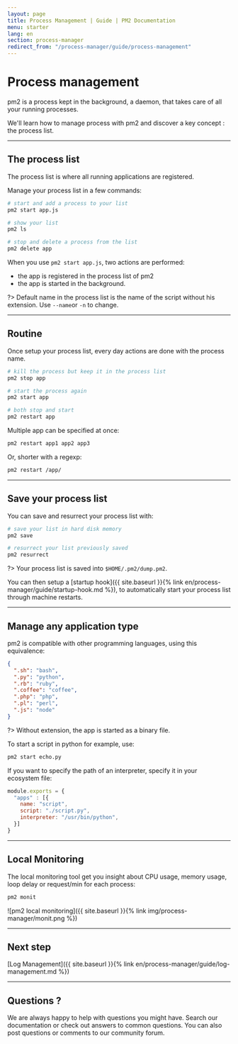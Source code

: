 ```yaml
---
layout: page
title: Process Management | Guide | PM2 Documentation
menu: starter
lang: en
section: process-manager
redirect_from: "/process-manager/guide/process-management"
---
```


# Process management

pm2 is a process kept in the background, a daemon, that takes care of all your running processes.

We'll learn how to manage process with pm2 and discover a key concept : the process list.

---

## The process list

The process list is where all running applications are registered.

Manage your process list in a few commands:

```bash
# start and add a process to your list
pm2 start app.js

# show your list
pm2 ls

# stop and delete a process from the list
pm2 delete app
```

When you use `pm2 start app.js`, two actions are performed:
- the app is registered in the process list of pm2
- the app is started in the background.

?> Default name in the process list is the name of the script without his extension. Use `--name`or `-n` to change.

---

## Routine

Once setup your process list, every day actions are done with the process name.

```bash
# kill the process but keep it in the process list
pm2 stop app

# start the process again
pm2 start app

# both stop and start
pm2 restart app
```

Multiple app can be specified at once:
```bash
pm2 restart app1 app2 app3
```

Or, shorter with a regexp:
```bash
pm2 restart /app/
```

---

## Save your process list

You can save and resurrect your process list with:

```bash
# save your list in hard disk memory
pm2 save

# resurrect your list previously saved
pm2 resurrect
```

?> Your process list is saved into `$HOME/.pm2/dump.pm2`.

You can then setup a [startup hook]({{ site.baseurl }}{% link en/process-manager/guide/startup-hook.md %}), to automatically start your process list through machine restarts.

---

## Manage any application type

pm2 is compatible with other programming languages, using this equivalence:

```json
{
  ".sh": "bash",
  ".py": "python",
  ".rb": "ruby",
  ".coffee": "coffee",
  ".php": "php",
  ".pl": "perl",
  ".js": "node"
}
```

?> Without extension, the app is started as a binary file.

To start a script in python for example, use:

```bash
pm2 start echo.py
```

If you want to specify the path of an interpreter, specify it in your ecosystem file:

```javascript
module.exports = {
  "apps" : [{
    name: "script",
    script: "./script.py",
    interpreter: "/usr/bin/python",
  }]
}
```

---

## Local Monitoring

The local monitoring tool get you insight about CPU usage, memory usage, loop delay or request/min for each process:

```bash
pm2 monit
```

![pm2 local monitoring]({{ site.baseurl }}{% link img/process-manager/monit.png %})

---

## Next step

[Log Management]({{ site.baseurl }}{% link en/process-manager/guide/log-management.md %})

---

## Questions ?

We are always happy to help with questions you might have. Search our documentation or check out answers to common questions. You can also post questions or comments to our community forum.
